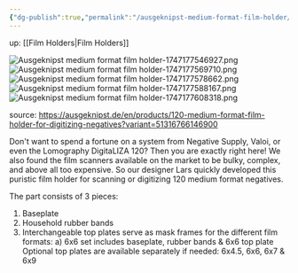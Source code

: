 ```yaml
---
{"dg-publish":true,"permalink":"/ausgeknipst-medium-format-film-holder/","created":"2025-05-14T01:05:17.622+02:00"}
---
```


up: [[Film Holders\|Film Holders]]

![Ausgeknipst medium format film holder-1747177546927.png](/img/user/Assets/Ausgeknipst%20medium%20format%20film%20holder-1747177546927.png)
![Ausgeknipst medium format film holder-1747177569710.png](/img/user/Assets/Ausgeknipst%20medium%20format%20film%20holder-1747177569710.png)
![Ausgeknipst medium format film holder-1747177578662.png](/img/user/Assets/Ausgeknipst%20medium%20format%20film%20holder-1747177578662.png)
![Ausgeknipst medium format film holder-1747177588167.png](/img/user/Assets/Ausgeknipst%20medium%20format%20film%20holder-1747177588167.png)
![Ausgeknipst medium format film holder-1747177608318.png](/img/user/Assets/Ausgeknipst%20medium%20format%20film%20holder-1747177608318.png)

source: https://ausgeknipst.de/en/products/120-medium-format-film-holder-for-digitizing-negatives?variant=51316766146900

Don't want to spend a fortune on a system from Negative Supply, Valoi, or even the Lomography DigitaLIZA 120? Then you are exactly right here! We also found the film scanners available on the market to be bulky, complex, and above all too expensive. 
So our designer Lars quickly developed this puristic film holder for scanning or digitizing 120 medium format negatives. 

The part consists of 3 pieces:

1. Baseplate
2. Household rubber bands
3. Interchangeable top plates serve as mask frames for the different film formats:
a) 6x6 set includes baseplate, rubber bands & 6x6 top plate
Optional top plates are available separately if needed: 6x4.5, 6x6, 6x7 & 6x9
 
